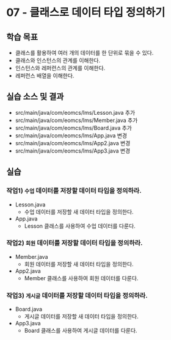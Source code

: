 # 07 - 클래스로 데이터 타입 정의하기

## 학습 목표

- 클래스를 활용하여 여러 개의 데이터를 한 단위로 묶을 수 있다.
- 클래스와 인스턴스의 관계를 이해한다.
- 인스턴스와 레퍼런스의 관계를 이해한다.
- 레퍼런스 배열을 이해한다.

## 실습 소스 및 결과

- src/main/java/com/eomcs/lms/Lesson.java 추가
- src/main/java/com/eomcs/lms/Member.java 추가
- src/main/java/com/eomcs/lms/Board.java 추가
- src/main/java/com/eomcs/lms/App.java 변경
- src/main/java/com/eomcs/lms/App2.java 변경
- src/main/java/com/eomcs/lms/App3.java 변경

## 실습

### 작업1) `수업` 데이터를 저장할 데이터 타입을 정의하라.

- Lesson.java
    - 수업 데이터를 저장할 새 데이터 타입을 정의한다.
- App.java
    - Lesson 클래스를 사용하여 수업 데이터를 다룬다.

### 작업2) `회원` 데이터를 저장할 데이터 타입을 정의하라.

- Member.java
    - 회원 데이터를 저장할 새 데이터 타입을 정의한다.
- App2.java
    - Member 클래스를 사용하여 회원 데이터를 다룬다.

### 작업3) `게시글` 데이터를 저장할 데이터 타입을 정의하라.

- Board.java
    - 게시글 데이터를 저장할 새 데이터 타입을 정의한다.
- App3.java
    - Board 클래스를 사용하여 게시글 데이터를 다룬다.
